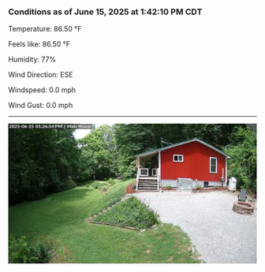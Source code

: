 ### Conditions as of June 15, 2025 at 1:42:10 PM CDT 

Temperature: 86.50 &deg;F

Feels like: 86.50 &deg;F

Humidity: 77%

Wind Direction: ESE

Windspeed: 0.0 mph

Wind Gust: 0.0 mph

---

<img src="./images/latest.jpeg"/>

